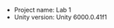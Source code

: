 <!-- UNITY CODE ASSIST INSTRUCTIONS START -->
- Project name: Lab 1
- Unity version: Unity 6000.0.41f1
<!-- UNITY CODE ASSIST INSTRUCTIONS END -->